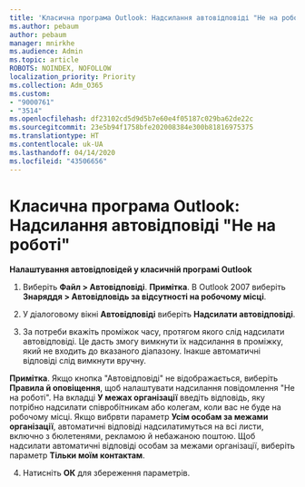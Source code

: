 ```yaml
---
title: 'Класична програма Outlook: Надсилання автовідповіді "Не на роботі"'
ms.author: pebaum
author: pebaum
manager: mnirkhe
ms.audience: Admin
ms.topic: article
ROBOTS: NOINDEX, NOFOLLOW
localization_priority: Priority
ms.collection: Adm_O365
ms.custom:
- "9000761"
- "3514"
ms.openlocfilehash: df23102cd5d9d5b7e60e4f05187c029ba62de22c
ms.sourcegitcommit: 23e5b94f1758bfe202008384e300b81816975375
ms.translationtype: HT
ms.contentlocale: uk-UA
ms.lasthandoff: 04/14/2020
ms.locfileid: "43506656"
---
```

# <a name="outlook-desktop-send-out-of-office-replies"></a>Класична програма Outlook: Надсилання автовідповіді "Не на роботі"

**Налаштування автовідповідей у класичній програмі Outlook**

1. Виберіть **Файл > Автовідповіді**. **Примітка**. В Outlook 2007 виберіть **Знаряддя > Автовідповідь за відсутності на робочому місці**.

2. У діалоговому вікні **Автовідповіді** виберіть **Надсилати автовідповіді**.

3. За потреби вкажіть проміжок часу, протягом якого слід надсилати автовідповіді. Це дасть змогу вимкнути їх надсилання в проміжку, який не входить до вказаного діапазону. Інакше автоматичні відповіді слід вимкнути вручну.

**Примітка**. Якщо кнопка "Автовідповіді" не відображається, виберіть **Правила й оповіщення**, щоб налаштувати надсилання повідомлення "Не на роботі". На вкладці **У межах організації** введіть відповідь, яку потрібно надсилати співробітникам або колегам, коли вас не буде на робочому місці. Якщо вибрвти параметр **Усім особам за межами організації**, автоматичні відповіді надсилатимуться на всі листи, включно з бюлетенями, рекламою й небажаною поштою. Щоб надсилати автоматичні відповіді особам за межами організації, виберіть параметр **Тільки моїм контактам**.

4. Натисніть **ОК** для збереження параметрів.
